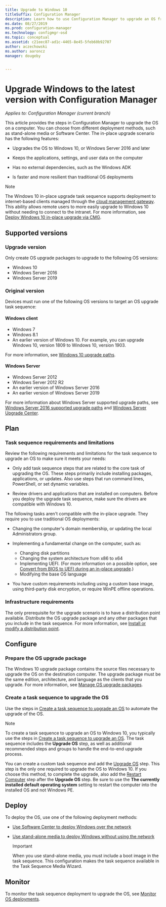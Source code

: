 ```yaml
---
title: Upgrade to Windows 10
titleSuffix: Configuration Manager
description: Learn how to use Configuration Manager to upgrade an OS from Windows 7 or later to Windows 10.
ms.date: 08/27/2019
ms.prod: configuration-manager
ms.technology: configmgr-osd
ms.topic: conceptual
ms.assetid: c21eec87-ad1c-4465-8e45-5feb60b92707
author: aczechowski
ms.author: aaroncz
manager: dougeby


---
```


# Upgrade Windows to the latest version with Configuration Manager

*Applies to: Configuration Manager (current branch)*

This article provides the steps in Configuration Manager to upgrade the OS on a computer. You can choose from different deployment methods, such as stand-alone media or Software Center. The in-place upgrade scenario has the following features:  

- Upgrades the OS to Windows 10, or Windows Server 2016 and later

- Keeps the applications, settings, and user data on the computer

- Has no external dependencies, such as the Windows ADK

- Is faster and more resilient than traditional OS deployments

> [!Note]  
> The Windows 10 in-place upgrade task sequence supports deployment to internet-based clients managed through the [cloud management gateway](../../core/clients/manage/cmg/plan-cloud-management-gateway.md). This ability allows remote users to more easily upgrade to Windows 10 without needing to connect to the intranet. For more information, see [Deploy Windows 10 in-place upgrade via CMG](deploy-a-task-sequence.md#deploy-windows-10-in-place-upgrade-via-cmg). <!-- 1357149 -->


## Supported versions

### Upgrade version

Only create OS upgrade packages to upgrade to the following OS versions:

- Windows 10
- Windows Server 2016
- Windows Server 2019

### Original version

Devices must run one of the following OS versions to target an OS upgrade task sequence:

#### Windows client

- Windows 7
- Windows 8.1
- An earlier version of Windows 10. For example, you can upgrade Windows 10, version 1809 to Windows 10, version 1903.  

For more information, see [Windows 10 upgrade paths](https://docs.microsoft.com/windows/deployment/upgrade/windows-10-upgrade-paths).

#### Windows Server

- Windows Server 2012
- Windows Server 2012 R2
- An earlier version of Windows Server 2016
- An earlier version of Windows Server 2019

For more information about Windows Server supported upgrade paths, see [Windows Server 2016 supported upgrade paths](https://docs.microsoft.com/windows-server/get-started/supported-upgrade-paths#upgrading-previous-retail-versions-of-windows-server-to-windows-server-2016) and [Windows Server Upgrade Center](https://aka.ms/upgradecenter).


## <a name="BKMK_Plan"></a> Plan  

### Task sequence requirements and limitations

Review the following requirements and limitations for the task sequence to upgrade an OS to make sure it meets your needs:  

- Only add task sequence steps that are related to the core task of upgrading the OS. These steps primarily include installing packages, applications, or updates. Also use steps that run command lines, PowerShell, or set dynamic variables.  

- Review drivers and applications that are installed on computers. Before you deploy the upgrade task sequence, make sure the drivers are compatible with Windows 10.  

The following tasks aren't compatible with the in-place upgrade. They require you to use traditional OS deployments:  

- Changing the computer's domain membership, or updating the local Administrators group.  

- Implementing a fundamental change on the computer, such as:

  - Changing disk partitions
  - Changing the system architecture from x86 to x64
  - Implementing UEFI. (For more information on a possible option, see [Convert from BIOS to UEFI during an in-place upgrade](task-sequence-steps-to-manage-bios-to-uefi-conversion.md#convert-from-bios-to-uefi-during-an-in-place-upgrade).)
  - Modifying the base OS language  

- You have custom requirements including using a custom base image, using third-party disk encryption, or require WinPE offline operations.  

### Infrastructure requirements  

The only prerequisite for the upgrade scenario is to have a distribution point available. Distribute the OS upgrade package and any other packages that you include in the task sequence. For more information, see [Install or modify a distribution point](../../core/servers/deploy/configure/install-and-configure-distribution-points.md).


## <a name="BKMK_Configure"></a> Configure  

### Prepare the OS upgrade package  

The Windows 10 upgrade package contains the source files necessary to upgrade the OS on the destination computer. The upgrade package must be the same edition, architecture, and language as the clients that you upgrade. For more information, see [Manage OS upgrade packages](../get-started/manage-operating-system-upgrade-packages.md).  

### Create a task sequence to upgrade the OS  

Use the steps in [Create a task sequence to upgrade an OS](create-a-task-sequence-to-upgrade-an-operating-system.md) to automate the upgrade of the OS.  

> [!NOTE]  
> To create a task sequence to upgrade an OS to Windows 10, you typically use the steps in [Create a task sequence to upgrade an OS](create-a-task-sequence-to-upgrade-an-operating-system.md). The task sequence includes the **Upgrade OS** step, as well as additional recommended steps and groups to handle the end-to-end upgrade process.
>
> You can create a custom task sequence and add the [Upgrade OS](../understand/task-sequence-steps.md#BKMK_UpgradeOS) step. This step is the only one required to upgrade the OS to Windows 10. If you choose this method, to complete the upgrade, also add the [Restart Computer](../understand/task-sequence-steps.md#BKMK_RestartComputer) step after the **Upgrade OS** step. Be sure to use the **The currently installed default operating system** setting to restart the computer into the installed OS and not Windows PE.  


## <a name="BKMK_Deploy"></a> Deploy  

To deploy the OS, use one of the following deployment methods:  

- [Use Software Center to deploy Windows over the network](use-software-center-to-deploy-windows-over-the-network.md)  

- [Use stand-alone media to deploy Windows without using the network](use-stand-alone-media-to-deploy-windows-without-using-the-network.md)  

  > [!IMPORTANT]  
  > When you use stand-alone media, you must include a boot image in the task sequence. This configuration makes the task sequence available in the Task Sequence Media Wizard.


## Monitor  

To monitor the task sequence deployment to upgrade the OS, see [Monitor OS deployments](monitor-operating-system-deployments.md).  
